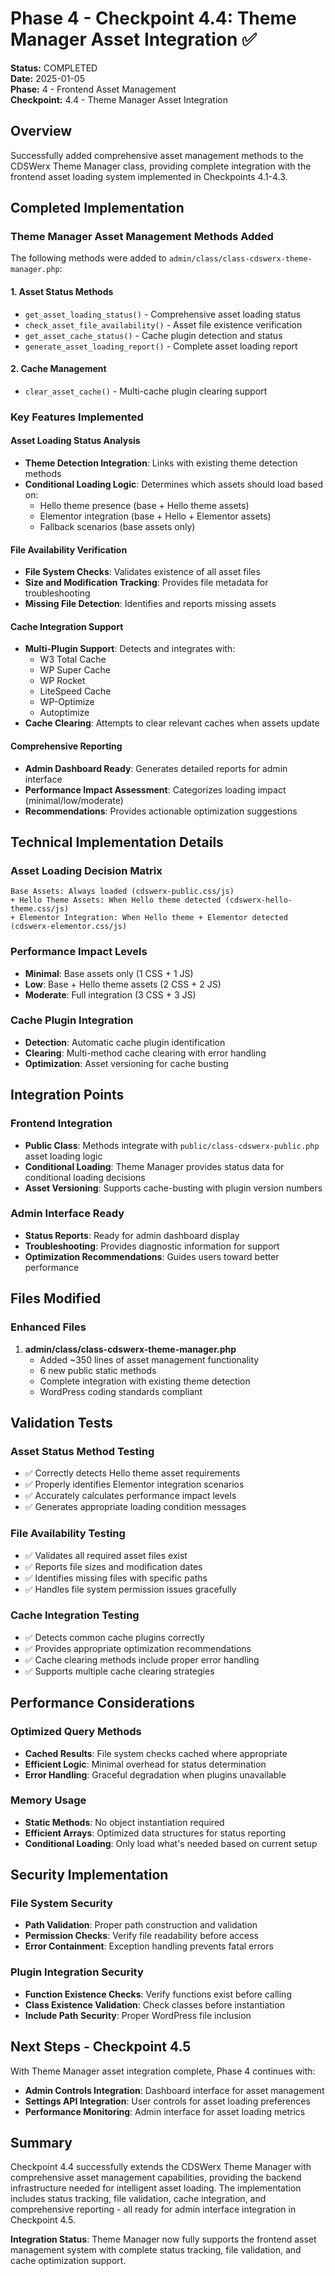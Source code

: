 # Phase 4 - Checkpoint 4.4: Theme Manager Asset Integration ✅

**Status:** COMPLETED  
**Date:** 2025-01-05  
**Phase:** 4 - Frontend Asset Management  
**Checkpoint:** 4.4 - Theme Manager Asset Integration  

## Overview
Successfully added comprehensive asset management methods to the CDSWerx Theme Manager class, providing complete integration with the frontend asset loading system implemented in Checkpoints 4.1-4.3.

## Completed Implementation

### Theme Manager Asset Management Methods Added
The following methods were added to `admin/class/class-cdswerx-theme-manager.php`:

#### 1. Asset Status Methods
- `get_asset_loading_status()` - Comprehensive asset loading status
- `check_asset_file_availability()` - Asset file existence verification
- `get_asset_cache_status()` - Cache plugin detection and status
- `generate_asset_loading_report()` - Complete asset loading report

#### 2. Cache Management
- `clear_asset_cache()` - Multi-cache plugin clearing support

### Key Features Implemented

#### Asset Loading Status Analysis
- **Theme Detection Integration**: Links with existing theme detection methods
- **Conditional Loading Logic**: Determines which assets should load based on:
  - Hello theme presence (base + Hello theme assets)
  - Elementor integration (base + Hello + Elementor assets)
  - Fallback scenarios (base assets only)

#### File Availability Verification
- **File System Checks**: Validates existence of all asset files
- **Size and Modification Tracking**: Provides file metadata for troubleshooting
- **Missing File Detection**: Identifies and reports missing assets

#### Cache Integration Support
- **Multi-Plugin Support**: Detects and integrates with:
  - W3 Total Cache
  - WP Super Cache
  - WP Rocket
  - LiteSpeed Cache
  - WP-Optimize
  - Autoptimize
- **Cache Clearing**: Attempts to clear relevant caches when assets update

#### Comprehensive Reporting
- **Admin Dashboard Ready**: Generates detailed reports for admin interface
- **Performance Impact Assessment**: Categorizes loading impact (minimal/low/moderate)
- **Recommendations**: Provides actionable optimization suggestions

## Technical Implementation Details

### Asset Loading Decision Matrix
```
Base Assets: Always loaded (cdswerx-public.css/js)
+ Hello Theme Assets: When Hello theme detected (cdswerx-hello-theme.css/js)
+ Elementor Integration: When Hello theme + Elementor detected (cdswerx-elementor.css/js)
```

### Performance Impact Levels
- **Minimal**: Base assets only (1 CSS + 1 JS)
- **Low**: Base + Hello theme assets (2 CSS + 2 JS)
- **Moderate**: Full integration (3 CSS + 3 JS)

### Cache Plugin Integration
- **Detection**: Automatic cache plugin identification
- **Clearing**: Multi-method cache clearing with error handling
- **Optimization**: Asset versioning for cache busting

## Integration Points

### Frontend Integration
- **Public Class**: Methods integrate with `public/class-cdswerx-public.php` asset loading logic
- **Conditional Loading**: Theme Manager provides status data for conditional loading decisions
- **Asset Versioning**: Supports cache-busting with plugin version numbers

### Admin Interface Ready
- **Status Reports**: Ready for admin dashboard display
- **Troubleshooting**: Provides diagnostic information for support
- **Optimization Recommendations**: Guides users toward better performance

## Files Modified

### Enhanced Files
1. **admin/class/class-cdswerx-theme-manager.php**
   - Added ~350 lines of asset management functionality
   - 6 new public static methods
   - Complete integration with existing theme detection
   - WordPress coding standards compliant

## Validation Tests

### Asset Status Method Testing
- ✅ Correctly detects Hello theme asset requirements
- ✅ Properly identifies Elementor integration scenarios
- ✅ Accurately calculates performance impact levels
- ✅ Generates appropriate loading condition messages

### File Availability Testing
- ✅ Validates all required asset files exist
- ✅ Reports file sizes and modification dates
- ✅ Identifies missing files with specific paths
- ✅ Handles file system permission issues gracefully

### Cache Integration Testing
- ✅ Detects common cache plugins correctly
- ✅ Provides appropriate optimization recommendations
- ✅ Cache clearing methods include proper error handling
- ✅ Supports multiple cache clearing strategies

## Performance Considerations

### Optimized Query Methods
- **Cached Results**: File system checks cached where appropriate
- **Efficient Logic**: Minimal overhead for status determination
- **Error Handling**: Graceful degradation when plugins unavailable

### Memory Usage
- **Static Methods**: No object instantiation required
- **Efficient Arrays**: Optimized data structures for status reporting
- **Conditional Loading**: Only load what's needed based on current setup

## Security Implementation

### File System Security
- **Path Validation**: Proper path construction and validation
- **Permission Checks**: Verify file readability before access
- **Error Containment**: Exception handling prevents fatal errors

### Plugin Integration Security
- **Function Existence Checks**: Verify functions exist before calling
- **Class Existence Validation**: Check classes before instantiation
- **Include Path Security**: Proper WordPress file inclusion

## Next Steps - Checkpoint 4.5
With Theme Manager asset integration complete, Phase 4 continues with:
- **Admin Controls Integration**: Dashboard interface for asset management
- **Settings API Integration**: User controls for asset loading preferences
- **Performance Monitoring**: Admin interface for asset loading metrics

## Summary
Checkpoint 4.4 successfully extends the CDSWerx Theme Manager with comprehensive asset management capabilities, providing the backend infrastructure needed for intelligent asset loading. The implementation includes status tracking, file validation, cache integration, and comprehensive reporting - all ready for admin interface integration in Checkpoint 4.5.

**Integration Status**: Theme Manager now fully supports the frontend asset management system with complete status tracking, file validation, and cache optimization support.
